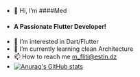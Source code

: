 - 👋 Hi, I’m ####Med
- #### A Passionate Flutter Developer!
- 👀 I’m interested in Dart/Flutter
- 🌱 I’m currently learning clean Architecture
- 📫 How to reach me m_fliti@estin.dz
- [![Anurag's GitHub stats](https://github-readme-stats.vercel.app/api?username=Mohammed)](https://github.com/anuraghazra/github-readme-stats)


